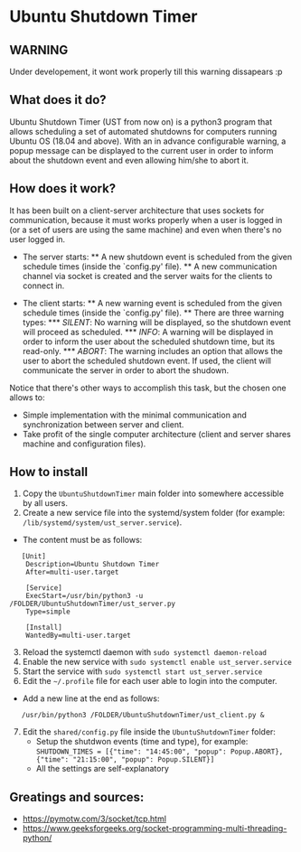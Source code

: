 # Ubuntu Shutdown Timer

## WARNING
Under developement, it wont work properly till this warning dissapears :p

## What does it do?
Ubuntu Shutdown Timer (UST from now on) is a python3 program that allows scheduling a set of automated shutdowns for computers running Ubuntu OS (18.04 and above). With an in advance configurable warning, a popup message can be displayed to the current user in order to inform about the shutdown event and even allowing him/she to abort it.

## How does it work?
It has been built on a client-server architecture that uses sockets for communication, because it must works properly when a user is logged in (or a set of users are using the same machine) and even when there's no user logged in. 

* The server starts:
** A new shutdown event is scheduled from the given schedule times (inside the `config.py' file).
** A new communication channel via socket is created and the server waits for the clients to connect in.

* The client starts:
** A new warning event is scheduled from the given schedule times (inside the `config.py' file).
** There are three warning types:
*** *SILENT*: No warning will be displayed, so the shutdown event will proceed as scheduled.
*** *INFO*: A warning will be displayed in order to inform the user about the scheduled shutdown time, but its read-only.
*** *ABORT*: The warning includes an option that allows the user to abort the scheduled shutdown event. If used, the client will communicate the server in order to abort the shudown.

Notice that there's other ways to accomplish this task, but the chosen one allows to:
* Simple implementation with the minimal communication and synchronization between server and client.
* Take profit of the single computer architecture (client and server shares machine and configuration files).

## How to install
1. Copy the `UbuntuShutdownTimer` main folder into somewhere accessible by all users.
2. Create a new service file into the systemd/system folder (for example: `/lib/systemd/system/ust_server.service`).
 - The content must be as follows:
```
   [Unit]
    Description=Ubuntu Shutdown Timer
    After=multi-user.target

    [Service]
    ExecStart=/usr/bin/python3 -u /FOLDER/UbuntuShutdownTimer/ust_server.py
    Type=simple

    [Install]
    WantedBy=multi-user.target
```
3. Reload the systemctl daemon with `sudo systemctl daemon-reload`
4. Enable the new service with `sudo systemctl enable ust_server.service`
5. Start the service with `sudo systemctl start ust_server.service`
6. Edit the `~/.profile` file for each user able to login into the computer.
 - Add a new line at the end as follows:
 ```
    /usr/bin/python3 /FOLDER/UbuntuShutdownTimer/ust_client.py &
 ```

7. Edit the `shared/config.py` file inside the `UbuntuShutdownTimer` folder:
    - Setup the shutdwon events (time and type), for example: `SHUTDOWN_TIMES = [{"time": "14:45:00", "popup": Popup.ABORT}, {"time": "21:15:00", "popup": Popup.SILENT}]` 
    - All the settings are self-explanatory


## Greatings and sources:
* https://pymotw.com/3/socket/tcp.html
* https://www.geeksforgeeks.org/socket-programming-multi-threading-python/
